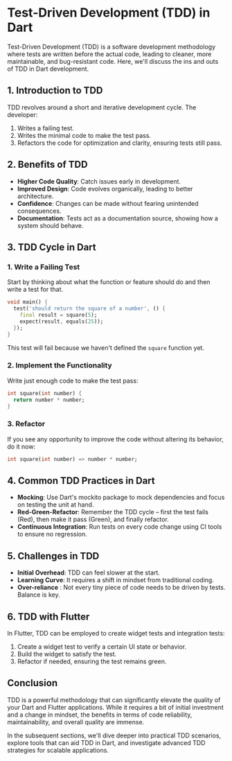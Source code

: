 # Test-Driven Development (TDD) in Dart
Test-Driven Development (TDD) is a software development methodology where tests are written before the actual code, leading to cleaner, more maintainable, and bug-resistant code. Here, we'll discuss the ins and outs of TDD in Dart development.

## 1. Introduction to TDD
TDD revolves around a short and iterative development cycle. The developer:

1. Writes a failing test.
2. Writes the minimal code to make the test pass.
3. Refactors the code for optimization and clarity, ensuring tests still pass.
   
## 2. Benefits of TDD
* **Higher Code Quality**: Catch issues early in development.
* **Improved Design**: Code evolves organically, leading to better architecture.
* **Confidence**: Changes can be made without fearing unintended consequences.
* **Documentation**: Tests act as a documentation source, showing how a system should behave.
  
## 3. TDD Cycle in Dart
### 1. Write a Failing Test
Start by thinking about what the function or feature should do and then write a test for that.
```dart
void main() {
  test('should return the square of a number', () {
    final result = square(5);
    expect(result, equals(25));
  });
}
```
This test will fail because we haven't defined the `square` function yet.

### 2. Implement the Functionality
Write just enough code to make the test pass:
```dart
int square(int number) {
  return number * number;
}
```

### 3. Refactor
If you see any opportunity to improve the code without altering its behavior, do it now:
```dart
int square(int number) => number * number;
```
## 4. Common TDD Practices in Dart
* **Mocking**: Use Dart's mockito package to mock dependencies and focus on testing the unit at hand.
* **Red-Green-Refactor**: Remember the TDD cycle – first the test fails (Red), then make it pass (Green), and finally refactor.
* **Continuous Integration**: Run tests on every code change using CI tools to ensure no regression.

## 5. Challenges in TDD
* **Initial Overhead**: TDD can feel slower at the start.
* **Learning Curve**: It requires a shift in mindset from traditional coding.
* **Over-reliance** : Not every tiny piece of code needs to be driven by tests. Balance is key.

## 6. TDD with Flutter
In Flutter, TDD can be employed to create widget tests and integration tests:

1. Create a widget test to verify a certain UI state or behavior.
2. Build the widget to satisfy the test.
3. Refactor if needed, ensuring the test remains green.

## Conclusion
TDD is a powerful methodology that can significantly elevate the quality of your Dart and Flutter applications. While it requires a bit of initial investment and a change in mindset, the benefits in terms of code reliability, maintainability, and overall quality are immense.

In the subsequent sections, we'll dive deeper into practical TDD scenarios, explore tools that can aid TDD in Dart, and investigate advanced TDD strategies for scalable applications.
